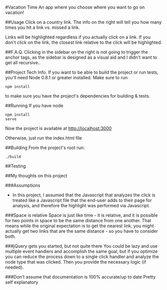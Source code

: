#Vacation Time
An app where you choose where you want to go on vacation!

##Usage
Click on a country link. The info on the right will tell you how many times you hit a link vs. missed a link.

Links will be highlighted regardless if you actually click on a link. If you don't click on the link, the closest link relative to the click will be highlighted.

##F.A.Q.
Clicking in the sidebar on the right is not going to trigger the anchor tags, as the sidebar is designed as a visual aid and I didn't want to get all recursive..

##Project Tech Info.
If you want to be able to build the project or run tests, you'll need Node 0.8.1 or greater installed. Make sure to run

	npm install

to make sure you have the project's dependencies for building & tests.

##Running
If you have node

	npm install
	serve

Now the project is available at [http://localhost:3000](http://localhost:3000)

Otherwise, just run the index.html file

##Building
From the project's root run:

	./build

##Testing

##My thoughts on this project

###Assumptions
 - In this project, I assumed that the Javascript that analyzes the click is treated like a Javascript file that the end-user adds to their page for analysis, and therefore the highlight was performed via Javascript.

###Space is relative
Space is just like time - it is relative, and it is possible for two points in space to be the same distance from one another. That means while the original expectation is to get the nearest link, you might actually get two links that are the same distance - so you have to consider both.

###jQuery gets you started, but not quite there
You could be lazy and use multiple event handlers and accomplish the same goal, but if you optimize you can reduce the process down to a single click handler and analyze the node type that was clicked. Then you provide the necessary logic (if needed).

###Don't assume that documentation is 100% accurate/up to date
Pretty self explanatory